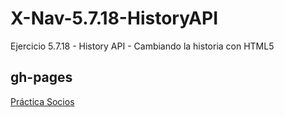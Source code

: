 # X-Nav-5.7.18-HistoryAPI
Ejercicio 5.7.18 - History API - Cambiando la historia con HTML5

## gh-pages

<a href="http://miansaay.github.io/X-Nav-5.7.18-HistoryAPI/">Práctica Socios</a>

